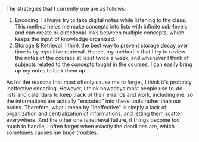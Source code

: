 The strategies that I currently use are as follows:
1. Encoding: I always try to take digital notes while listening to the class. This method helps me make concepts into lists with infinite sub-levels and can create bi-directional links between multiple concepts, which keeps the input of knowledge organized.
2. Storage & Retrieval: I think the best way to prevent storage decay over time is by repetitive retrieval. Hence, my method is that I try to review the notes of the courses at least twice a week, and whenever I think of subjects related to the concepts taught in the courses, I can easily bring up my notes to look them up.

As for the reasons that most oftenly cause me to forget, I think it's probably ineffective encoding. However, I think nowadays most people use to-do-lists and calendars to keep track of their errands and work, including me, so the informations are actually "encoded" into these tools rather than our brains. Therefore, what I mean by "ineffective" is simply a lack of organization and centralization of informations, and letting them scatter everywhere. And the other one is retrieval failure, if things become too much to handle, I often forget when exactly the deadlines are, which sometimes causes me huge troubles.